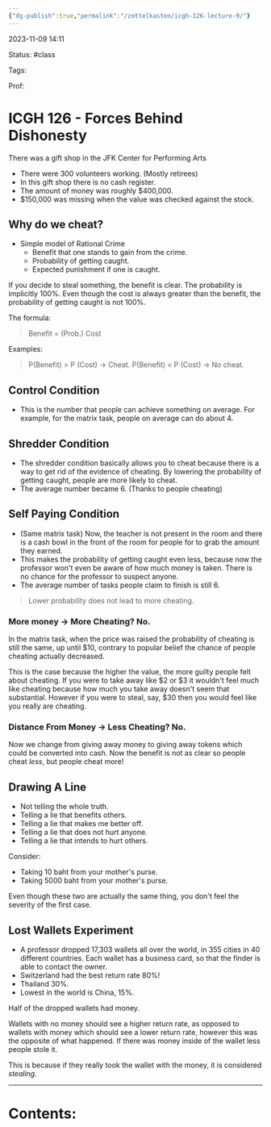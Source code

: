 ```yaml
---
{"dg-publish":true,"permalink":"/zettelkasten/icgh-126-lecture-9/"}
---
```


2023-11-09 14:11

Status: #class

Tags:

Prof:
# ICGH 126 - Forces Behind Dishonesty

There was a gift shop in the JFK Center for Performing Arts
- There were 300 volunteers working. (Mostly retirees)
- In this gift shop there is no cash register.
- The amount of money was roughly $400,000.
- $150,000 was missing when the value was checked against the stock.

## Why do we cheat?
- Simple model of Rational Crime
	- Benefit that one stands to gain from the crime.
	- Probability of getting caught.
	- Expected punishment if one is caught.

If you decide to steal something, the benefit is clear. The probability is implicitly 100%. Even though the cost is always greater than the benefit, the probability of getting caught is not 100%.

The formula:
> Benefit = (Prob.) Cost

Examples:
> P(Benefit) > P (Cost) -> Cheat.
> P(Benefit) < P (Cost) -> No cheat.

## Control Condition
- This is the number that people can achieve something on average. For example, for the matrix task, people on average can do about 4.
## Shredder Condition
- The shredder condition basically allows you to cheat because there is a way to get rid of the evidence of cheating. By lowering the probability of getting caught, people are more likely to cheat.
- The average number became 6. (Thanks to people cheating)
## Self Paying Condition
- (Same matrix task) Now, the teacher is not present in the room and there is a cash bowl in the front of the room for people for to grab the amount they earned.
- This makes the probability of getting caught even less, because now the professor won't even be aware of how much money is taken. There is no chance for the professor to suspect anyone.
- The average number of tasks people claim to finish is still 6.

> Lower probability does not lead to more cheating.

### More money -> More Cheating? No.

In the matrix task, when the price was raised the probability of cheating is still the same, up until $10, contrary to popular belief the chance of people cheating actually decreased.

This is the case because the higher the value, the more guilty people felt about cheating. If you were to take away like $2 or $3 it wouldn't feel much like cheating because how much you take away doesn't seem that substantial. However if you were to steal, say, $30 then you would feel like you really are cheating.

### Distance From Money -> Less Cheating?  No.

Now we change from giving away money to giving away tokens which could be converted into cash. Now the benefit is not as clear so people cheat *less*, but people cheat more!

## Drawing A Line
- Not telling the whole truth.
- Telling a lie that benefits others.
- Telling a lie that makes me better off.
- Telling a lie that does not hurt anyone.
- Telling a lie that intends to hurt others.

Consider:
- Taking 10 baht from your mother's purse.
- Taking 5000 baht from your mother's purse.

Even though these two are actually the same thing, you don't feel the severity of the first case.


## Lost Wallets Experiment
- A professor dropped 17,303 wallets all over the world, in 355 cities in 40 different countries. Each wallet has a business card, so that the finder is able to contact the owner.
- Switzerland had the best return rate 80%!
- Thailand 30%.
- Lowest in the world is China, 15%.

Half of the dropped wallets had money.

Wallets with no money should see a higher return rate, as opposed to wallets with money which should see a lower return rate, however this was the opposite of what happened. If there was money inside of the wallet less people stole it.

This is because if they really took the wallet with the money, it is considered *stealing*.

---

# Contents:

